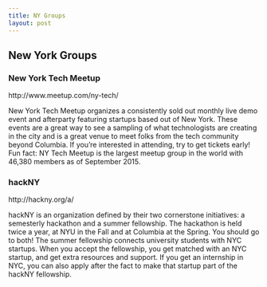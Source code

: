 ```yaml
---
title: NY Groups
layout: post
---
```


<h2>New York Groups</h2>

<h3>New York Tech Meetup</h3>
http://www.meetup.com/ny-tech/

New York Tech Meetup organizes a consistently sold out monthly live demo event and afterparty featuring startups based out of New York. These events are a great way to see a sampling of what technologists are creating in the city and is a great venue to meet folks from the tech community beyond Columbia. If you’re interested in attending, try to get tickets early! Fun fact: NY Tech Meetup is the largest meetup group in the world with 46,380 members as of September 2015.

<h3>hackNY</h3>
http://hackny.org/a/

hackNY is an organization defined by their two cornerstone initiatives: a semesterly hackathon and a summer fellowship. The hackathon is held twice a year, at NYU in the Fall and at Columbia at the Spring. You should go to both! The summer fellowship connects university students with NYC startups. When you accept the fellowship, you get matched with an NYC startup, and get extra resources and support. If you get an internship in NYC, you can also apply after the fact to make that startup part of the hackNY fellowship.

